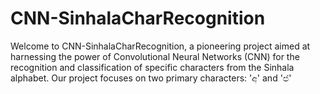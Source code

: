 # CNN-SinhalaCharRecognition
Welcome to CNN-SinhalaCharRecognition, a pioneering project aimed at harnessing the power of Convolutional Neural Networks (CNN) for the recognition and classification of specific characters from the Sinhala alphabet. Our project focuses on two primary characters: 'අ' and 'ජ'
